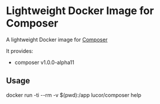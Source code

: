 # Lightweight Docker Image for Composer

A lightweight Docker image for [Composer](https://getcomposer.org/)

It provides:
  - composer v1.0.0-alpha11

## Usage

  docker run -ti --rm -v $(pwd):/app lucor/composer help
